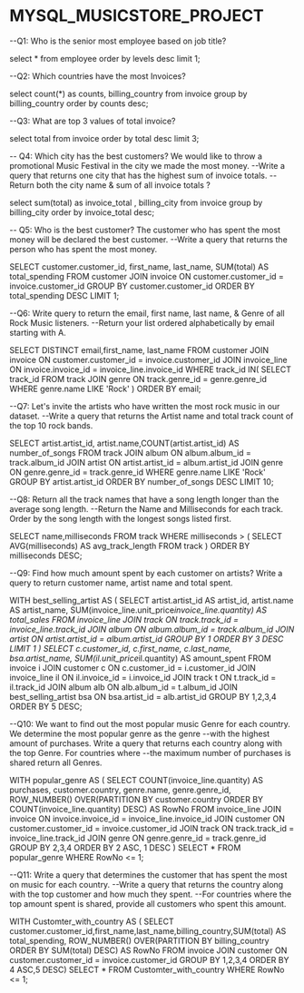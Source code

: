 # MYSQL_MUSICSTORE_PROJECT

--Q1: Who is the senior most employee based on job title?

select * from employee order by levels desc
limit 1;


--Q2: Which countries have the most Invoices?

select count(*) as counts, billing_country
from invoice
group by billing_country
order by counts desc;


--Q3: What are top 3 values of total invoice?

select total from invoice
order by total desc
limit 3;

-- Q4: Which city has the best customers? We would like to throw a promotional Music Festival in the city we made the most money. 
--Write a query that returns one city that has the highest sum of invoice totals. 
--Return both the city name & sum of all invoice totals ?

select sum(total) as invoice_total , billing_city from invoice
group by billing_city
order by invoice_total desc;


-- Q5: Who is the best customer? The customer who has spent the most money will be declared the best customer. 
--Write a query that returns the person who has spent the most money.

SELECT customer.customer_id, first_name, last_name, SUM(total) AS total_spending
FROM customer
JOIN invoice ON customer.customer_id = invoice.customer_id
GROUP BY customer.customer_id
ORDER BY total_spending DESC
LIMIT 1;


--Q6: Write query to return the email, first name, last name, & Genre of all Rock Music listeners. 
--Return your list ordered alphabetically by email starting with A.

SELECT DISTINCT email,first_name, last_name
FROM customer
JOIN invoice ON customer.customer_id = invoice.customer_id
JOIN invoice_line ON invoice.invoice_id = invoice_line.invoice_id
WHERE track_id IN(
	SELECT track_id FROM track
	JOIN genre ON track.genre_id = genre.genre_id
	WHERE genre.name LIKE 'Rock'
)
ORDER BY email;


--Q7: Let's invite the artists who have written the most rock music in our dataset. 
--Write a query that returns the Artist name and total track count of the top 10 rock bands.

SELECT artist.artist_id, artist.name,COUNT(artist.artist_id) AS number_of_songs
FROM track
JOIN album ON album.album_id = track.album_id
JOIN artist ON artist.artist_id = album.artist_id
JOIN genre ON genre.genre_id = track.genre_id
WHERE genre.name LIKE 'Rock'
GROUP BY artist.artist_id
ORDER BY number_of_songs DESC
LIMIT 10;

--Q8: Return all the track names that have a song length longer than the average song length. 
--Return the Name and Milliseconds for each track. Order by the song length with the longest songs listed first.

SELECT name,milliseconds
FROM track
WHERE milliseconds > (
	SELECT AVG(milliseconds) AS avg_track_length
	FROM track )
ORDER BY milliseconds DESC;


--Q9: Find how much amount spent by each customer on artists? Write a query to return customer name, artist name and total spent.

WITH best_selling_artist AS (
	SELECT artist.artist_id AS artist_id, artist.name AS artist_name, SUM(invoice_line.unit_price*invoice_line.quantity) AS total_sales
	FROM invoice_line
	JOIN track ON track.track_id = invoice_line.track_id
	JOIN album ON album.album_id = track.album_id
	JOIN artist ON artist.artist_id = album.artist_id
	GROUP BY 1
	ORDER BY 3 DESC
	LIMIT 1
)
SELECT c.customer_id, c.first_name, c.last_name, bsa.artist_name, SUM(il.unit_price*il.quantity) AS amount_spent
FROM invoice i
JOIN customer c ON c.customer_id = i.customer_id
JOIN invoice_line il ON il.invoice_id = i.invoice_id
JOIN track t ON t.track_id = il.track_id
JOIN album alb ON alb.album_id = t.album_id
JOIN best_selling_artist bsa ON bsa.artist_id = alb.artist_id
GROUP BY 1,2,3,4
ORDER BY 5 DESC;


--Q10: We want to find out the most popular music Genre for each country. We determine the most popular genre as the genre 
--with the highest amount of purchases. Write a query that returns each country along with the top Genre. For countries where 
--the maximum number of purchases is shared return all Genres.

WITH popular_genre AS 
(
    SELECT COUNT(invoice_line.quantity) AS purchases, customer.country, genre.name, genre.genre_id, 
	ROW_NUMBER() OVER(PARTITION BY customer.country ORDER BY COUNT(invoice_line.quantity) DESC) AS RowNo 
    FROM invoice_line 
	JOIN invoice ON invoice.invoice_id = invoice_line.invoice_id
	JOIN customer ON customer.customer_id = invoice.customer_id
	JOIN track ON track.track_id = invoice_line.track_id
	JOIN genre ON genre.genre_id = track.genre_id
	GROUP BY 2,3,4
	ORDER BY 2 ASC, 1 DESC
)
SELECT * FROM popular_genre WHERE RowNo <= 1;


--Q11: Write a query that determines the customer that has spent the most on music for each country.
--Write a query that returns the country along with the top customer and how much they spent.
--For countries where the top amount spent is shared, provide all customers who spent this amount.

WITH Customter_with_country AS (
		SELECT customer.customer_id,first_name,last_name,billing_country,SUM(total) AS total_spending,
	    ROW_NUMBER() OVER(PARTITION BY billing_country ORDER BY SUM(total) DESC) AS RowNo 
		FROM invoice
		JOIN customer ON customer.customer_id = invoice.customer_id
		GROUP BY 1,2,3,4
		ORDER BY 4 ASC,5 DESC)
SELECT * FROM Customter_with_country WHERE RowNo <= 1;

